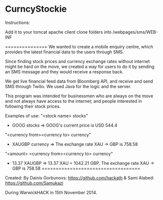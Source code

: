 CurncyStockie
==============
Instructions:

Add it to your tomcat apache client
clone folders into /webpages/sms/WEB-INF

===============
We wanted to create a mobile enquiry centre, which provides the latest financial data to the users through SMS.

Since finding stock prices and currency exchange rates without internet might be hard on the move, we created a way for users to do it by sending an SMS message and they would receive a response back.

We get live financial feed data from Bloomberg API, and receive and send SMS through Twilio. We used Java for the logic and the server.

This program was intended for businessmen who are always on the move and not always have access to the internet; and people interested in following their stock prices.

Examples of use:
"&lt;stock name&gt; stocks"
- GOOG stocks
=&gt; GOOG's current price is USD 544.4

"&lt;currency from&gt;&lt;currency to&gt; currency"
- XAUGBP currency
=&gt; The exchange rate XAU -&gt; GBP is 758.58

"&lt;amount&gt; &lt;currency from&gt;&lt;currency to&gt; currency"
- 13.37 XAUGBP
=&gt; 13.37 XAU = 1042.21 GBP. The exchange rate XAU -&gt; GBP is 758.58
===================================

Created:
By 
  Dainis Gorbunovs: https://github.com/hackath
& Sami Alabed: https://github.com/Samukazi

During WarwickHACK in 15th November 2014.

